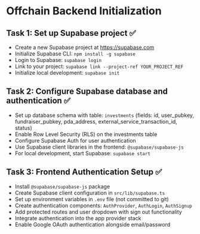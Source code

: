 # Offchain Backend Initialization

## Task 1: Set up Supabase project ✅
- Create a new Supabase project at https://supabase.com
- Initialize Supabase CLI: `npm install -g supabase`
- Login to Supabase: `supabase login`
- Link to your project: `supabase link --project-ref YOUR_PROJECT_REF`
- Initialize local development: `supabase init`

## Task 2: Configure Supabase database and authentication ✅
- Set up database schema with table: `investments` (fields: id, user_pubkey, fundraiser_pubkey, pda_address, external_service_transaction_id, status)
- Enable Row Level Security (RLS) on the investments table
- Configure Supabase Auth for user authentication
- Use Supabase client libraries in the frontend: `@supabase/supabase-js`
- For local development, start Supabase: `supabase start`

## Task 3: Frontend Authentication Setup ✅
- Install `@supabase/supabase-js` package
- Create Supabase client configuration in `src/lib/supabase.ts`
- Set up environment variables in `.env` file (not committed to git)
- Create authentication components: `AuthProvider`, `AuthLogin`, `AuthSignup`
- Add protected routes and user dropdown with sign out functionality
- Integrate authentication into the app provider stack
- Enable Google OAuth authentication alongside email/password